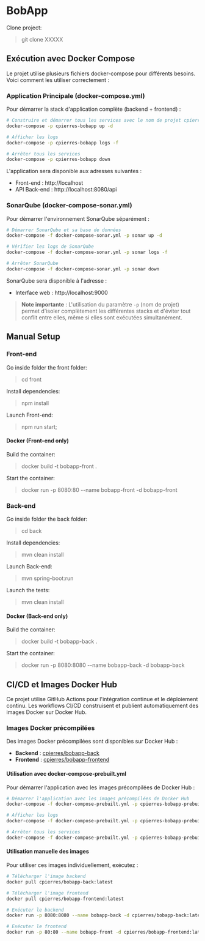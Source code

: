 # BobApp

Clone project:

> git clone XXXXX

## Exécution avec Docker Compose

Le projet utilise plusieurs fichiers docker-compose pour différents besoins. Voici comment les utiliser correctement :

### Application Principale (docker-compose.yml)

Pour démarrer la stack d'application complète (backend + frontend) :

```bash
# Construire et démarrer tous les services avec le nom de projet cpierres-bobapp
docker-compose -p cpierres-bobapp up -d

# Afficher les logs
docker-compose -p cpierres-bobapp logs -f

# Arrêter tous les services
docker-compose -p cpierres-bobapp down
```

L'application sera disponible aux adresses suivantes :
- Front-end : http://localhost
- API Back-end : http://localhost:8080/api

### SonarQube (docker-compose-sonar.yml)

Pour démarrer l'environnement SonarQube séparément :

```bash
# Démarrer SonarQube et sa base de données
docker-compose -f docker-compose-sonar.yml -p sonar up -d

# Vérifier les logs de SonarQube
docker-compose -f docker-compose-sonar.yml -p sonar logs -f

# Arrêter SonarQube
docker-compose -f docker-compose-sonar.yml -p sonar down
```

SonarQube sera disponible à l'adresse :
- Interface web : http://localhost:9000

> **Note importante** : L'utilisation du paramètre `-p` (nom de projet) permet d'isoler complètement les différentes stacks et d'éviter tout conflit entre elles, même si elles sont exécutées simultanément.

## Manual Setup

### Front-end 

Go inside folder the front folder:

> cd front

Install dependencies:

> npm install

Launch Front-end:

> npm run start;

#### Docker (Front-end only)

Build the container:

> docker build -t bobapp-front .  

Start the container:

> docker run -p 8080:80 --name bobapp-front -d bobapp-front

### Back-end

Go inside folder the back folder:

> cd back

Install dependencies:

> mvn clean install

Launch Back-end:

>  mvn spring-boot:run

Launch the tests:

> mvn clean install

#### Docker (Back-end only)

Build the container:

> docker build -t bobapp-back .  

Start the container:

> docker run -p 8080:8080 --name bobapp-back -d bobapp-back

## CI/CD et Images Docker Hub

Ce projet utilise GitHub Actions pour l'intégration continue et le déploiement continu.
Les workflows CI/CD construisent et publient automatiquement des images Docker sur Docker Hub.

### Images Docker précompilées

Des images Docker précompilées sont disponibles sur Docker Hub :

- **Backend** : [cpierres/bobapp-back](https://hub.docker.com/repository/docker/cpierres/bobapp-back/general)
- **Frontend** : [cpierres/bobapp-frontend](https://hub.docker.com/repository/docker/cpierres/bobapp-frontend/general)

#### Utilisation avec docker-compose-prebuilt.yml

Pour démarrer l'application avec les images précompilées de Docker Hub :

```bash
# Démarrer l'application avec les images précompilées de Docker Hub
docker-compose -f docker-compose-prebuilt.yml -p cpierres-bobapp-prebuilt up -d

# Afficher les logs
docker-compose -f docker-compose-prebuilt.yml -p cpierres-bobapp-prebuilt logs -f

# Arrêter tous les services
docker-compose -f docker-compose-prebuilt.yml -p cpierres-bobapp-prebuilt down
```

#### Utilisation manuelle des images

Pour utiliser ces images individuellement, exécutez :

```bash
# Télécharger l'image backend
docker pull cpierres/bobapp-back:latest

# Télécharger l'image frontend
docker pull cpierres/bobapp-frontend:latest

# Exécuter le backend
docker run -p 8080:8080 --name bobapp-back -d cpierres/bobapp-back:latest

# Exécuter le frontend
docker run -p 80:80 --name bobapp-front -d cpierres/bobapp-frontend:latest
```
